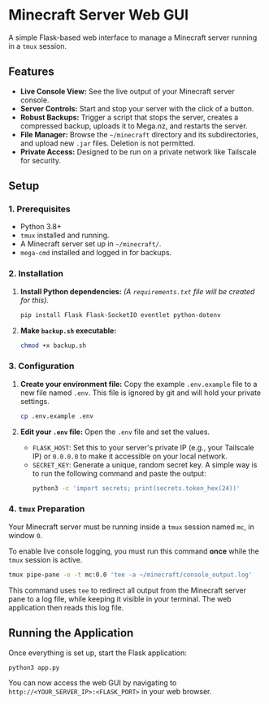 # Minecraft Server Web GUI

A simple Flask-based web interface to manage a Minecraft server running in a `tmux` session.

## Features

-   **Live Console View:** See the live output of your Minecraft server console.
-   **Server Controls:** Start and stop your server with the click of a button.
-   **Robust Backups:** Trigger a script that stops the server, creates a compressed backup, uploads it to Mega.nz, and restarts the server.
-   **File Manager:** Browse the `~/minecraft` directory and its subdirectories, and upload new `.jar` files. Deletion is not permitted.
-   **Private Access:** Designed to be run on a private network like Tailscale for security.

## Setup

### 1. Prerequisites

-   Python 3.8+
-   `tmux` installed and running.
-   A Minecraft server set up in `~/minecraft/`.
-   `mega-cmd` installed and logged in for backups.

### 2. Installation

1.  **Install Python dependencies:**
    *(A `requirements.txt` file will be created for this).*
    ```bash
    pip install Flask Flask-SocketIO eventlet python-dotenv
    ```

2.  **Make `backup.sh` executable:**
    ```bash
    chmod +x backup.sh
    ```

### 3. Configuration

1.  **Create your environment file:**
    Copy the example `.env.example` file to a new file named `.env`. This file is ignored by git and will hold your private settings.
    ```bash
    cp .env.example .env
    ```

2.  **Edit your `.env` file:**
    Open the `.env` file and set the values.
    - `FLASK_HOST`: Set this to your server's private IP (e.g., your Tailscale IP) or `0.0.0.0` to make it accessible on your local network.
    - `SECRET_KEY`: Generate a unique, random secret key. A simple way is to run the following command and paste the output:
      ```bash
      python3 -c 'import secrets; print(secrets.token_hex(24))'
      ```

### 4. `tmux` Preparation

Your Minecraft server must be running inside a `tmux` session named `mc`, in window `0`.

To enable live console logging, you must run this command **once** while the `tmux` session is active.

```bash
tmux pipe-pane -o -t mc:0.0 'tee -a ~/minecraft/console_output.log'
```

This command uses `tee` to redirect all output from the Minecraft server pane to a log file, while keeping it visible in your terminal. The web application then reads this log file.

## Running the Application

Once everything is set up, start the Flask application:

```bash
python3 app.py
```

You can now access the web GUI by navigating to `http://<YOUR_SERVER_IP>:<FLASK_PORT>` in your web browser.
